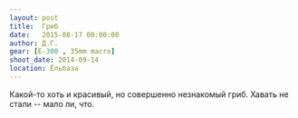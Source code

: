 ```yaml
---
layout: post
title:  Гриб
date:   2015-08-17 00:00:00
author: Д.Г.
gear: [E-300 , 35mm macro]
shoot_date: 2014-09-14
location: Ёльбаза
---
```


Какой-то хоть и красивый, но совершенно незнакомый гриб. Хавать не стали -- мало ли, что.
